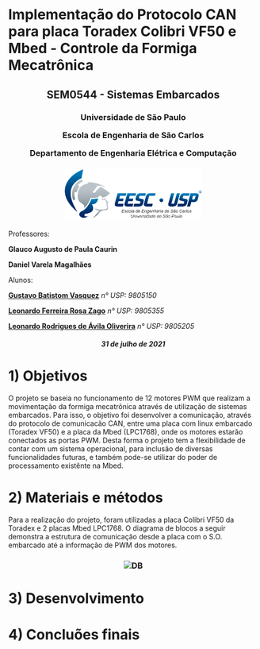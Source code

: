 # Implementação do Protocolo CAN para placa Toradex Colibri VF50 e Mbed - Controle da Formiga Mecatrônica

<h2 align="center"> SEM0544 - Sistemas Embarcados

</h2>

<h3 align="center"> 
  
Universidade de São Paulo </p>
Escola de Engenharia de São Carlos </p>
Departamento de Engenharia Elétrica e Computação </p> </p> </p>

</h3>

<h3 align="center"> <img src="./Imagens/unnamed.png" 
     alt="Logo EESC" height="100">
</h3>
  
Professores: </p>
**Glauco Augusto de Paula Caurin** </p>
**Daniel Varela Magalhães**

Alunos:</p>
**[Gustavo Batistom Vasquez](https://github.com/gustavobvasquez)** *n° USP: 9805150* </p>
**[Leonardo Ferreira Rosa Zago](https://github.com/leonardozado)** *n° USP: 9805355* </p>
**[Leonardo Rodrigues de Ávila Oliverira](https://github.com/Leonardorodriguesoliveira)** *n° USP: 9805205* </p>

<h5 align="center"> 
  
31 de julho de 2021

</h5>

# 1) Objetivos
  O projeto se baseia no funcionamento de 12 motores PWM que realizam a movimentação da formiga mecatrônica através de utilização de sistemas embarcados. Para isso, o objetivo foi desenvolver a comunicação, através do protocolo de comunicacão CAN, entre uma placa com linux embarcado (Toradex VF50) e a placa da Mbed (LPC1768), onde os motores estarão conectados as portas PWM. Desta forma o projeto tem a flexibilidade de contar com um sistema operacional, para inclusão de diversas funcionalidades futuras, e também pode-se utilizar do poder de processamento existênte na Mbed. 



# 2) Materiais e métodos
  Para a realização do projeto, foram utilizadas a placa Colibri VF50 da Toradex e 2 placas Mbed LPC1768. O diagrama de blocos a seguir demonstra a estrutura de comunicação desde a placa com o S.O. embarcado até a informação de PWM dos motores.
  
  </h3>

<h3 align="center"> <img src="./Imagens/Diagrama de Blocos_Formiga Mecatrônica.PNG" 
     alt="DB" height="100">
</h3>
  
  

# 3) Desenvolvimento

# 4) Concluões finais
